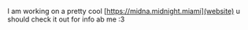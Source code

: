I am working on a pretty cool [https://midna.midnight.miami](website) u should check it out for info ab me :3
